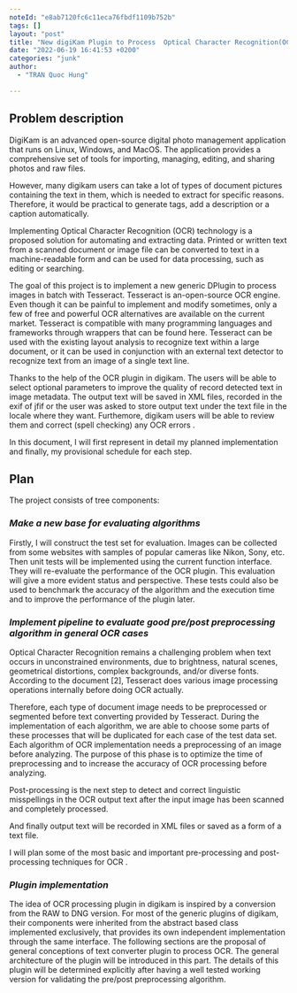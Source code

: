 ```yaml
---
noteId: "e8ab7120fc6c11eca76fbdf1109b752b"
tags: []
layout: "post"
title: "New digiKam Plugin to Process  Optical Character Recognition(OCR)"
date: "2022-06-19 16:41:53 +0200"
categories: "junk"
author:
  - "TRAN Quoc Hung"

---
```


## **Problem description** 

DigiKam is an advanced open-source digital photo management application that runs on Linux, Windows, and MacOS. The application provides a comprehensive set of tools for importing, managing, editing, and sharing photos and raw files.

However, many digikam users can take a lot of types of document pictures containing the text in them, which is needed to extract for specific reasons. Therefore, it would be practical to generate tags, add a description or a caption automatically.  

Implementing Optical Character Recognition (OCR) technology is a proposed solution for automating and extracting data. Printed or written text from a scanned document or image file can be converted to text in a machine-readable form and can be used for data processing, such as editing or searching. 

The goal of this project is to implement a new generic DPlugin to process images in batch with Tesseract. Tesseract is an-open-source OCR engine. Even though it can be painful to implement and modify sometimes, only a few of free and powerful OCR alternatives are available on the current market. Tesseract is compatible with many programming languages and frameworks through wrappers that can be found here. Tesseract can be used with the existing layout analysis to recognize text within a large document, or it can be used in conjunction with an external text detector to recognize text from an image of a single text line. 

Thanks to the help of the OCR plugin in digikam. The users will be able to select optional parameters to improve the quality of record detected text in image metadata. The output text will be saved in XML files, recorded in the exif of jfif or the user was asked to store output text under the text file in the locale where they want. Furthemore, digikam users will be able to review them and correct (spell checking) any OCR errors .  

In this document, I will first represent in detail my planned implementation and finally, my provisional schedule for each step.


## **Plan** 


The project consists of tree components:

### **_Make a new base for evaluating algorithms_**

Firstly, I will construct the test set for evaluation. Images can be collected from some websites with samples of popular cameras like Nikon, Sony, etc. Then unit tests will be implemented using the current function interface. They will re-evaluate the performance of the OCR plugin. This evaluation will give a more evident status and perspective. These tests could also be used to benchmark the accuracy of the algorithm and the execution time and to improve the performance of the plugin later. 


### **_Implement pipeline to evaluate good pre/post preprocessing algorithm in general OCR cases_**

Optical Character Recognition remains a challenging problem when text occurs in unconstrained environments, due to brightness, natural scenes, geometrical distortions, complex backgrounds, and/or diverse fonts. According to the document [2], Tesseract does various image processing operations internally before doing OCR actually.
 
Therefore, each type of document image needs to be preprocessed or segmented before text converting provided by Tesseract. During the implementation of each algorithm, we are able to choose some parts of these processes that will be duplicated for each case of the test data set. Each algorithm of OCR implementation needs a preprocessing of an image before analyzing. The purpose of this phase is to optimize the time of preprocessing and to increase the accuracy of OCR processing before analyzing. 


Post-processing is the next step to detect and correct linguistic misspellings in the OCR output text after the input image has been scanned and completely processed.  

And finally output text will be recorded in XML files or saved as a form of a text file.

I will plan some of the most basic and important pre-processing and post-processing techniques for OCR .

### **_Plugin implementation_** 

The idea of OCR processing plugin in digikam is inspired by a conversion from the RAW to DNG version. For most of the generic  plugins of digikam, their components were inherited from the abstract based class implemented exclusively, that provides its own independent implementation through the same interface.  The following sections are the proposal of general conceptions of text converter plugin to process OCR. The general architecture of the plugin will be introduced in this part. The details of this plugin will be determined explicitly after having a well tested working version for validating the pre/post preprocessing algorithm. 
